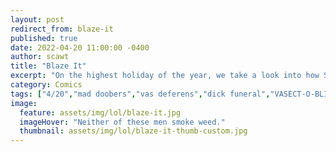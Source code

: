 ```yaml
---
layout: post
redirect_from: blaze-it
published: true
date: 2022-04-20 11:00:00 -0400
author: scawt
title: "Blaze It"
excerpt: "On the highest holiday of the year, we take a look into how Scott and Pope intend to celebrate."
category: Comics
tags: ["4/20","mad doobers","vas deferens","dick funeral","VASECT-O-BLITERATOR","cum factory","don't have to be naked","WE are IN *it* now","drugs","weed","based on a true story","Dicks","snap your dick off","things that will make your dick sad","A Dickless Carol","medical science","man contraptions","Christianity"]  
image:
  feature: assets/img/lol/blaze-it.jpg
  imageHover: "Neither of these men smoke weed."
  thumbnail: assets/img/lol/blaze-it-thumb-custom.jpg
---
```

